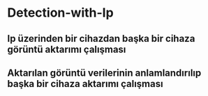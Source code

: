 # Detection-with-Ip
## Ip üzerinden bir cihazdan başka bir cihaza görüntü aktarımı çalışması
## Aktarılan görüntü verilerinin anlamlandırılıp başka bir cihaza aktarımı çalışması

